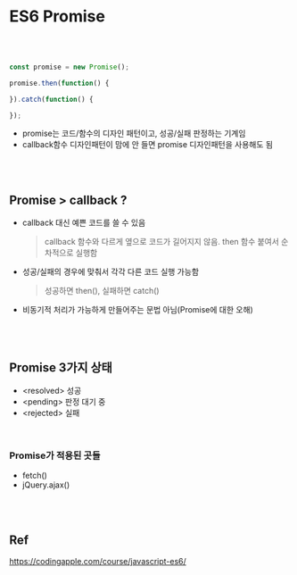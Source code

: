 # ES6 Promise

<br>
<br>

```javascript
const promise = new Promise();

promise.then(function() {

}).catch(function() {

});
```

* promise는 코드/함수의 디자인 패턴이고, 성공/실패 판정하는 기계임
* callback함수 디자인패턴이 맘에 안 들면 promise 디자인패턴을 사용해도 됨

<br>
<br>


## Promise > callback ?
* callback 대신 예쁜 코드를 쓸 수 있음
	> callback 함수와 다르게 옆으로 코드가 길어지지 않음. then 함수 붙여서 순차적으로 실행함
* 성공/실패의 경우에 맞춰서 각각 다른 코드 실행 가능함
	> 성공하면 then(), 실패하면 catch()
* 비동기적 처리가 가능하게 만들어주는 문법 아님(Promise에 대한 오해)

<br>
<br>

## Promise 3가지 상태
* \<resolved> 성공
* \<pending> 판정 대기 중
* \<rejected> 실패

<br>


### Promise가 적용된 곳들
* fetch()
* jQuery.ajax()


<br>
<br>



## Ref
https://codingapple.com/course/javascript-es6/

